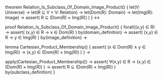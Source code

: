 theorem Relation_Is_Subclass_Of_Domain_Image_Product() {
  let(V: Universe) →
  let(R ⊆ V × V: Relation) →
  let(Dom(R): Domain) →
  let(Img(R): Image) →
  assert(
    R ⊆ (Dom(R) × Img(R))
  )
} ↔

proof Relation_Is_Subclass_Of_Domain_Image_Product() {
  forall((x,y) ∈ R) →
  assert(
    (x,y) ∈ R → x ∈ Dom(R)
  ) by(domain_definition) →
  assert(
    (x,y) ∈ R → y ∈ Img(R)
  ) by(image_definition) →
  
  lemma Cartesian_Product_Membership() {
    assert(
      (x ∈ Dom(R) ∧ y ∈ Img(R)) → (x,y) ∈ (Dom(R) × Img(R))
    )
  } →
  
  apply(Cartesian_Product_Membership()) →
  assert(
    ∀(x,y) ∈ R → (x,y) ∈ (Dom(R) × Img(R))
  ) →
  assert(
    R ⊆ (Dom(R) × Img(R))
  ) by(subclass_definition)
}